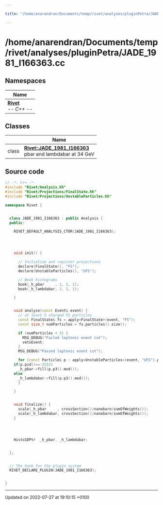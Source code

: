 ```yaml
---

title: "/home/anarendran/Documents/temp/rivet/analyses/pluginPetra/JADE_1981_I166363.cc"

---
```


# /home/anarendran/Documents/temp/rivet/analyses/pluginPetra/JADE_1981_I166363.cc



## Namespaces

| Name           |
| -------------- |
| **[Rivet](http://example.org/namespaces/namespacerivet/)** <br>-*- C++ -*-  |

## Classes

|                | Name           |
| -------------- | -------------- |
| class | **[Rivet::JADE_1981_I166363](http://example.org/classes/classrivet_1_1jade__1981__i166363/)** <br>pbar and lambdabar at 34 GeV  |




## Source code

```cpp
// -*- C++ -*-
#include "Rivet/Analysis.hh"
#include "Rivet/Projections/FinalState.hh"
#include "Rivet/Projections/UnstableParticles.hh"

namespace Rivet {


  class JADE_1981_I166363 : public Analysis {
  public:

    RIVET_DEFAULT_ANALYSIS_CTOR(JADE_1981_I166363);




    void init() {

      // Initialise and register projections
      declare(FinalState(), "FS");
      declare(UnstableParticles(), "UFS");

      // Book histograms
      book(_h_pbar     , 1, 1, 1);
      book(_h_lambdabar, 2, 1, 1);

    }


    void analyze(const Event& event) {
      // at least 5 charged FS particles
      const FinalState& fs = apply<FinalState>(event, "FS");
      const size_t numParticles = fs.particles().size();

      if (numParticles < 3) {
        MSG_DEBUG("Failed leptonic event cut");
        vetoEvent;
      }
      MSG_DEBUG("Passed leptonic event cut");

      for (const Particle& p : apply<UnstableParticles>(event, "UFS").particles(Cuts::pid==-2212 or Cuts::pid==-3122)) {
    if(p.pid()==-2212)
      _h_pbar->fill(p.p3().mod());
    else
      _h_lambdabar->fill(p.p3().mod());
      }

    }


    void finalize() {
      scale(_h_pbar     , crossSection()/nanobarn/sumOfWeights());
      scale(_h_lambdabar, crossSection()/nanobarn/sumOfWeights());
    }




    Histo1DPtr  _h_pbar, _h_lambdabar;


  };


  // The hook for the plugin system
  RIVET_DECLARE_PLUGIN(JADE_1981_I166363);


}
```


-------------------------------

Updated on 2022-07-27 at 19:10:15 +0100
